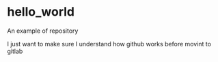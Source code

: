 # hello_world
An example of repository

I just want to make sure I understand how github works before movint to gitlab
